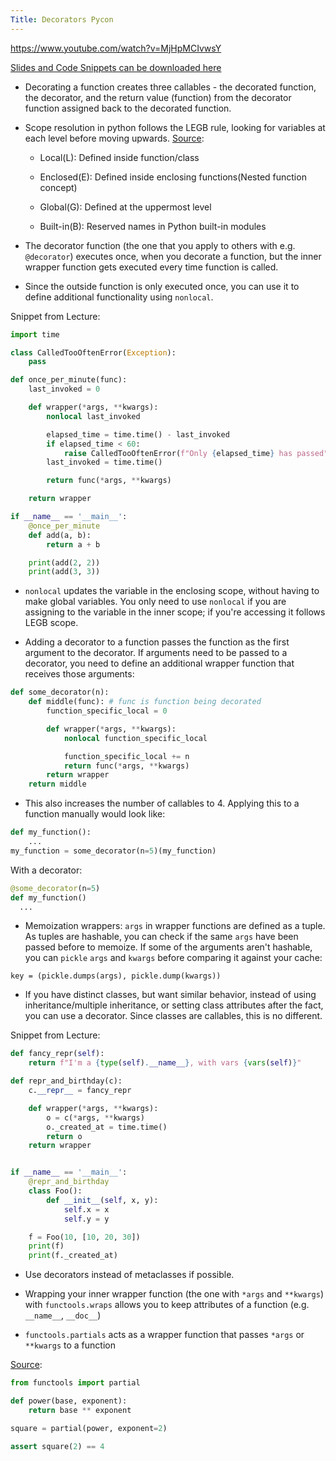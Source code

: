 ```yaml
---
Title: Decorators Pycon
---
```


<https://www.youtube.com/watch?v=MjHpMCIvwsY>

[Slides and Code Snippets can be downloaded here](https://lerner.co.il/wp-content/uploads/2019/05/practical-decorators.zip)

- Decorating a function creates three callables - the decorated function, the decorator, and the return value (function) from the decorator function assigned back to the decorated function.
- Scope resolution in python follows the LEGB rule, looking for variables at each level before moving upwards. [Source](https://www.geeksforgeeks.org/scope-resolution-in-python-legb-rule/):

  - Local(L): Defined inside function/class

  - Enclosed(E): Defined inside enclosing functions(Nested function concept)

  - Global(G): Defined at the uppermost level

  - Built-in(B): Reserved names in Python built-in modules

- The decorator function (the one that you apply to others with e.g. `@decorator`) executes once, when you decorate a function, but the inner wrapper function gets executed every time function is called.

- Since the outside function is only executed once, you can use it to define additional functionality using `nonlocal`.

Snippet from Lecture:

```python
import time

class CalledTooOftenError(Exception):
    pass

def once_per_minute(func):
    last_invoked = 0

    def wrapper(*args, **kwargs):
        nonlocal last_invoked

        elapsed_time = time.time() - last_invoked
        if elapsed_time < 60:
            raise CalledTooOftenError(f"Only {elapsed_time} has passed")
        last_invoked = time.time()

        return func(*args, **kwargs)

    return wrapper

if __name__ == '__main__':
    @once_per_minute
    def add(a, b):
        return a + b

    print(add(2, 2))
    print(add(3, 3))
```

 - `nonlocal` updates the variable in the enclosing scope, without having to make global variables. You only need to use `nonlocal` if you are assigning to the variable in the inner scope; if you're accessing it follows LEGB scope.

- Adding a decorator to a function passes the function as the first argument to the decorator. If arguments need to be passed to a decorator, you need to define an additional wrapper function that receives those arguments:

```python
def some_decorator(n):
    def middle(func): # func is function being decorated
        function_specific_local = 0

        def wrapper(*args, **kwargs):
            nonlocal function_specific_local

            function_specific_local += n
            return func(*args, **kwargs)
        return wrapper
    return middle

```

- This also increases the number of callables to 4. Applying this to a function manually would look like:

```python
def my_function():
    ...
my_function = some_decorator(n=5)(my_function)
```

With a decorator:

```python
@some_decorator(n=5)
def my_function()
  ...
```

- Memoization wrappers: `args` in wrapper functions are defined as a tuple. As tuples are hashable, you can check if the same `args` have been passed before to memoize. If some of the arguments aren't hashable, you can `pickle` `args` and `kwargs` before comparing it against your cache:

`key = (pickle.dumps(args), pickle.dump(kwargs))`

- If you have distinct classes, but want similar behavior, instead of using inheritance/multiple inheritance, or setting class attributes after the fact, you can use a decorator. Since classes are callables, this is no different.

Snippet from Lecture:

```python
def fancy_repr(self):
    return f"I'm a {type(self).__name__}, with vars {vars(self)}"

def repr_and_birthday(c):
    c.__repr__ = fancy_repr

    def wrapper(*args, **kwargs):
        o = c(*args, **kwargs)
        o._created_at = time.time()
        return o
    return wrapper


if __name__ == '__main__':
    @repr_and_birthday
    class Foo():
        def __init__(self, x, y):
            self.x = x
            self.y = y

    f = Foo(10, [10, 20, 30])
    print(f)
    print(f._created_at)
```

- Use decorators instead of metaclasses if possible.

- Wrapping your inner wrapper function (the one with `*args` and `**kwargs`) with `functools.wraps` allows you to keep attributes of a function (e.g. `__name__`, `__doc__`)

- `functools.partials` acts as a wrapper function that passes `*args` or `**kwargs` to a function

[Source](https://www.pydanny.com/python-partials-are-fun.html):

```python
from functools import partial

def power(base, exponent):
    return base ** exponent

square = partial(power, exponent=2)

assert square(2) == 4
```
